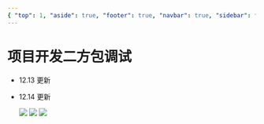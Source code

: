 ```yaml
---
{ "top": 1, "aside": true, "footer": true, "navbar": true, "sidebar": true }
---
```


# 项目开发二方包调试

- 12.13 更新
- 12.14 更新

  ![](https://shengzhang-blog.oss-cn-hangzhou.aliyuncs.com/q8zxqu.png)
  ![](https://p.ipic.vip/eilqwj.png)
  ![](https://p.ipic.vip/b5tqov.png)
